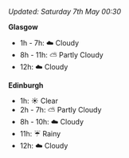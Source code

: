 *Updated: Saturday 7th May 00:30*

**Glasgow**

* 1h - 7h: :cloud: Cloudy
* 8h - 11h: :partly_sunny: Partly Cloudy
* 12h: :cloud: Cloudy

**Edinburgh**

* 1h: :sunny: Clear
* 2h - 7h: :partly_sunny: Partly Cloudy
* 8h - 10h: :cloud: Cloudy
* 11h: :umbrella: Rainy
* 12h: :cloud: Cloudy
